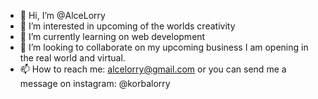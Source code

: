 - 👋 Hi, I’m @AlceLorry
- 👀 I’m interested in upcoming of the worlds creativity
- 🌱 I’m currently learning on web development
- 💞️ I’m looking to collaborate on my upcoming business I am opening in the real world and virtual.
- 📫 How to reach me: alcelorry@gmail.com or you can send me a message on instagram: @korbalorry

<!---
AlceLorry/AlceLorry is a ✨ special ✨ repository because its `README.md` (this file) appears on your GitHub profile.
You can click the Preview link to take a look at your changes.
--->
